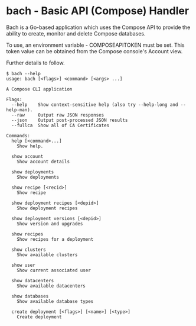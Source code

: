 # bach - Basic API (Compose) Handler

Bach is a Go-based application which uses the Compose API to provide the ability
to create, monitor and delete Compose databases.

To use, an environment variable - COMPOSEAPITOKEN must be set. This token value
can be obtained from the Compose console's Account view.

Further details to follow.

```
$ bach --help
usage: bach [<flags>] <command> [<args> ...]

A Compose CLI application

Flags:
  --help    Show context-sensitive help (also try --help-long and --help-man).
  --raw     Output raw JSON responses
  --json    Output post-processed JSON results
  --fullca  Show all of CA Certificates

Commands:
  help [<command>...]
    Show help.

  show account
    Show account details

  show deployments
    Show deployments

  show recipe [<recid>]
    Show recipe

  show deployment recipes [<depid>]
    Show deployment recipes

  show deployment versions [<depid>]
    Show version and upgrades

  show recipes
    Show recipes for a deployment

  show clusters
    Show available clusters

  show user
    Show current associated user

  show datacenters
    Show available datacenters

  show databases
    Show available database types

  create deployment [<flags>] [<name>] [<type>]
    Create deployment

```
